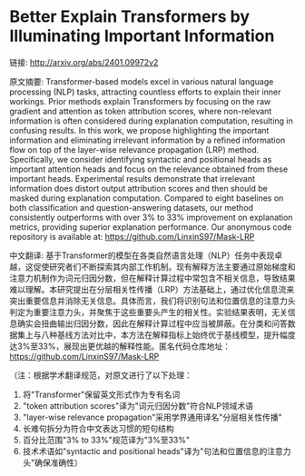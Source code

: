 # Better Explain Transformers by Illuminating Important Information

链接: http://arxiv.org/abs/2401.09972v2

原文摘要:
Transformer-based models excel in various natural language processing (NLP)
tasks, attracting countless efforts to explain their inner workings. Prior
methods explain Transformers by focusing on the raw gradient and attention as
token attribution scores, where non-relevant information is often considered
during explanation computation, resulting in confusing results. In this work,
we propose highlighting the important information and eliminating irrelevant
information by a refined information flow on top of the layer-wise relevance
propagation (LRP) method. Specifically, we consider identifying syntactic and
positional heads as important attention heads and focus on the relevance
obtained from these important heads. Experimental results demonstrate that
irrelevant information does distort output attribution scores and then should
be masked during explanation computation. Compared to eight baselines on both
classification and question-answering datasets, our method consistently
outperforms with over 3\% to 33\% improvement on explanation metrics, providing
superior explanation performance. Our anonymous code repository is available
at: https://github.com/LinxinS97/Mask-LRP

中文翻译:
基于Transformer的模型在各类自然语言处理（NLP）任务中表现卓越，这促使研究者们不断探索其内部工作机制。现有解释方法主要通过原始梯度和注意力机制作为词元归因分数，但在解释计算过程中常包含不相关信息，导致结果难以理解。本研究提出在分层相关性传播（LRP）方法基础上，通过优化信息流来突出重要信息并消除无关信息。具体而言，我们将识别句法和位置信息的注意力头判定为重要注意力头，并聚焦于这些重要头产生的相关性。实验结果表明，无关信息确实会扭曲输出归因分数，因此在解释计算过程中应当被屏蔽。在分类和问答数据集上与八种基线方法对比中，本方法在解释指标上始终优于基线模型，提升幅度达3%至33%，展现出更优越的解释性能。匿名代码仓库地址：https://github.com/LinxinS97/Mask-LRP  

（注：根据学术翻译规范，对原文进行了以下处理：
1. 将"Transformer"保留英文形式作为专有名词
2. "token attribution scores"译为"词元归因分数"符合NLP领域术语
3. "layer-wise relevance propagation"采用学界通用译名"分层相关性传播"
4. 长难句拆分为符合中文表达习惯的短句结构
5. 百分比范围"3\% to 33\%"规范译为"3%至33%"
6. 技术术语如"syntactic and positional heads"译为"句法和位置信息的注意力头"确保准确性）
